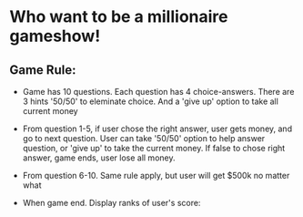 # Who want to be a millionaire gameshow!

## Game Rule:
* Game has 10 questions. Each question has 4 choice-answers. There are 3 hints '50/50' to eleminate choice. And a 'give up' option to take all current money

* From question 1-5, if user chose the right answer, user gets money, and go to next question. User can take '50/50' option to help answer question, or 'give up' to take the current money. If false to chose right answer, game ends, user lose all money. 

* From question 6-10. Same rule apply, but user will get $500k no matter what

* When game end. Display ranks of user's score:



